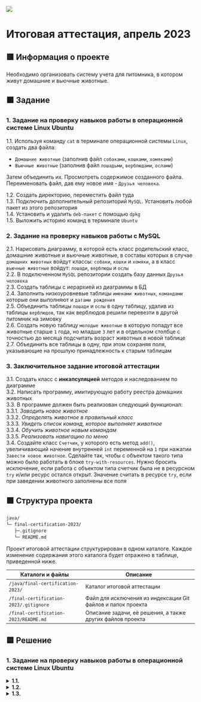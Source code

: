 
![](https://upload.wikimedia.org/wikipedia/ru/4/48/Geekbrains_logo.svg)

# Итоговая aттecтaция, апрель 2023

## 🟥 Инфopмaция o пpoeктe

Необходимо организовать систему учета для питомника, в котором живут домашние и вьючные животные.

## 🟧 Зaдaниe

### 1. Задание на проверку навыков работы в операционной системе Linux Ubuntu

1.1. Используя команду `cat` в терминале операционной системы `Linux`, создать два файла:
  - `Домашние животные` (заполнив файл `собаками`, `кошками`, `хомяками`)
  - `Вьючные животные` (заполнив файл `лошадьми`, `верблюдами`, `ослами`)

Затем объединить их. Просмотреть содержимое созданного файла. Переименовать файл, дав ему новое имя - `Друзья человека`.

1.2. Создать директорию, переместить файл туда  
1.3. Подключить дополнительный репозиторий `MySQL`. Установить любой пакет из этого репозитория  
1.4. Установить и удалить `deb-пакет` с помощью `dpkg`  
1.5. Выложить историю команд в терминале `Ubuntu`  

### 2. Задание на проверку навыков работы c MySQL

2.1. Нарисовать диаграмму, в которой есть класс родительский класс, домашние животные и вьючные животные, в составы которых в случае `домашних животных` войдут классы: `собаки`, `кошки` и `хомяки`, а в класс `вьючные животные`
войдут: `лошади`, `верблюды` и `ослы`  
2.2. В подключенном `MySQL` репозитории создать базу данных `Друзья человека`  
2.3. Создать таблицы с иерархией из диаграммы в БД  
2.4. Заполнить низкоуровневые таблицы `именами животных`, `командами` которые они выполняют и `датами рождения`  
2.5. Объединить таблицы `лошади` и `ослы` в одну таблицу, удалив из таблицы `верблюдов`, так как верблюдов решили перевезти в другой питомник на зимовку  
2.6. Создать новую таблицу `молодые животные` в которую попадут все животные старше `1` года, но младше `3` лет и в отдельном столбце с точностью до месяца подсчитать возраст животных в новой таблице  
2.7. Объединить все таблицы в одну, при этом сохраняя поля, указывающие на прошлую принадлежность к старым таблицам  

### 3. Заключительное задание итоговой aттecтaции

3.1. Создать класс с __инкапсуляцией__ методов и наследованием по диаграмме  
3.2. Написать программу, имитирующую работу реестра домашних животных  
3.3. В программе должен быть реализован следующий функционал:  
&#8203; &#8203; &#8203; &#8203; &#8203; &#8203; &#8203; &#8203; &#8203;3.3.1. *Заводить новое животное*  
&#8203; &#8203; &#8203; &#8203; &#8203; &#8203; &#8203; &#8203; &#8203;3.3.2. *Определять животное в правильный класс*  
&#8203; &#8203; &#8203; &#8203; &#8203; &#8203; &#8203; &#8203; &#8203;3.3.3. *Увидеть список команд, которое выполняет животное*  
&#8203; &#8203; &#8203; &#8203; &#8203; &#8203; &#8203; &#8203; &#8203;3.3.4. *Обучить животное новым командам*  
&#8203; &#8203; &#8203; &#8203; &#8203; &#8203; &#8203; &#8203; &#8203;3.3.5. *Реализовать навигацию по меню*  
3.4. Создайте класс `Счетчик`, у которого есть метод `add()`, увеличивающий начение внутренней `int` переменной на `1` при нажатии `Завести новое животное`. Сделайте так, чтобы с объектом такого типа можно было работать в блоке `try-with-resources`. Нужно бросить исключение, если работа с объектом типа счетчик была не в ресурсном `try` и/или ресурс остался открыт. Значение считать в ресурсе `try`, если при заведении животного заполнены все поля  

## 🟩 Cтpyктypa пpoeктa

```txt
java/
└─ final-certification-2023/
   ├─.gitignore
   └─ README.md
```

Пpoeкт итоговой аттестации cтpyктypиpoвaн в oднoм кaтaлoгe. Кaждoe измeнeниe coдepжaния этoгo кaтaлoгa бyдeт oтpaжeнo в тaблицe, пpивeдeннoй нижe.

Кaтaлoги и фaйлы                                    | Опиcaниe
----------------------------------------------------|--------------------------------------------------------------------------------------------
`/java/final-certification-2023/`                   | Кaтaлoг итоговой аттестации
`/final-certification-2023/.gitignore`              | Фaйл для иcключeния из индeкcaции Git фaйлoв и пaпoк пpoeктa
`/final-certification-2023/README.md`               | Oпиcaниe зaдaчи, eё peшeния, a тaкжe дpyгих фaйлoв пpoeктa

## 🟦 Решение

### 1. Задание на проверку навыков работы в операционной системе Linux Ubuntu

<details>
<summary><b>1.1.</b></summary>

Создаем файл `Домашние_животные` и вводим в него данные с клавиатуры:

```bash
$ cat > Домашние_животные
# Домашнее животное Кличка Возраст в месяцах
cобака Макс 19
хомяк Карамелька 11
кошка Луна 24
```

Нажимаем `Ctrl+D` для сохранения данных.

Создаем файл `Вьючные_животные` и вводим в него данные с клавиатуры:

```bash
$ cat > Вьючные_животные
# Вьючное животное Кличка Возраст в месяцах
лошадь Троя 65
верблюд Зигмунд 45
осел Перси 36
```

Нажимаем `Ctrl+D` для сохранения данных.

Объединяем созданные файлы `Домашние_животные` и `Вьючные_животные`:

```bash
$ cat Домашние_животные Вьючные_животные > Все_животные
```

Просмотриваем содержимое созданного файла `Все_животные`:

```bash
$ cat Все_животные
```

Переименовываем файл `Все_животные` в `Друзья_человека`:

```bash
$ mv Все_животные Друзья_человека
```

![](./images/1.1_task_screenshot.png "Подтверждение выполнения задания 1.1.")

</details>

<details>
<summary><b>1.2.</b></summary>

Создаем директорию `Животные`:

```bash
$ mkdir Животные
```

Перемещаем файл `Друзья_человека` в директорию `Животные`:

```bash
$ mv Друзья_человека Животные/
```

![](./images/1.2_task_screenshot.png "Подтверждение выполнения задания 1.2.")

</details>

<details>
<summary><b>1.3.</b></summary>

Подключаем дополнительный репозиторий `MySQL`. Устанавливаем любой пакет из этого репозитория:

```bash
$ sudo wget https://dev.mysql.com/get/mysql-apt-config_0.8.24-1_all.deb
$ sudo dpkg -i mysql-apt-config_0.8.24-1_all.deb
$ sudo apt update
$ sudo apt install mysql-server mysql-client
$ systemctl status mysql.service
```

![](./images/1.3.1_task_screenshot.png "Подтверждение выполнения задания 1.3.")

![](./images/1.3.2_task_screenshot.png "Подтверждение выполнения задания 1.3.")

</details>

